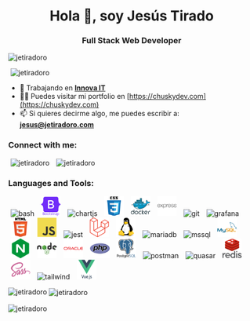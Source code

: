 <h1 align="center">Hola 👋, soy Jesús Tirado</h1>
<h3 align="center">Full Stack Web Developer</h3>

<p align="left">
  <img src="https://komarev.com/ghpvc/?username=jetiradoro&label=Profile%20views&color=0e75b6&style=flat" alt="jetiradoro" />
</p>

<p align="left">
  <a style="text-decoration: none; margin: 2px 5px" href="https://github.com/ryo-ma/github-profile-trophy">
    <img src="https://github-profile-trophy.vercel.app/?username=jetiradoro" alt="jetiradoro" />
  </a>
</p>

- 🔭 Trabajando en **[Innova IT](https://www.linkedin.com/company/innova-it-s-l-/)**
- 👨‍💻 Puedes visitar mi portfolio en [https://chuskydev.com](https://chuskydev.com)
- 📫 Si quieres decirme algo, me puedes escribir a: **jesus@jetiradoro.com**

<h3 align="left">Connect with me:</h3>
<p align="left">
  <a style="text-decoration: none; margin: 2px 5px" href="https://codepen.io/jetiradoro" target="blank">
    <img align="center" src="https://raw.githubusercontent.com/rahuldkjain/github-profile-readme-generator/master/src/images/icons/Social/codepen.svg" alt="jetiradoro" height="30" width="40" />
  </a>
  <a style="text-decoration: none; margin: 2px 5px" href="https://linkedin.com/in/jetiradoro" target="blank">
    <img align="center" src="https://raw.githubusercontent.com/rahuldkjain/github-profile-readme-generator/master/src/images/icons/Social/linked-in-alt.svg" alt="jetiradoro" height="30" width="40" />
  </a>
</p>

<h3 align="left">Languages and Tools:</h3>
<p align="left"> 
  <a style="text-decoration: none; margin: 2px 5px" href="https://www.gnu.org/software/bash/" target="_blank" rel="noreferrer"> 
    <img src="https://www.vectorlogo.zone/logos/gnu_bash/gnu_bash-icon.svg" alt="bash" width="40" height="40"/>
  </a>
  <a style="text-decoration: none; margin: 2px 5px" href="https://getbootstrap.com" target="_blank" rel="noreferrer">
    <img src="https://raw.githubusercontent.com/devicons/devicon/master/icons/bootstrap/bootstrap-plain-wordmark.svg" alt="bootstrap" width="40" height="40"/> 
  </a>
  <a style="text-decoration: none; margin: 2px 5px" href="https://www.chartjs.org" target="_blank" rel="noreferrer"> 
    <img src="https://www.chartjs.org/media/logo-title.svg" alt="chartjs" width="40" height="40"/>
  </a>
  <a style="text-decoration: none; margin: 2px 5px" href="https://www.w3schools.com/css/" target="_blank" rel="noreferrer">
    <img src="https://raw.githubusercontent.com/devicons/devicon/master/icons/css3/css3-original-wordmark.svg" alt="css3" width="40" height="40"/> 
  </a>
  <a style="text-decoration: none; margin: 2px 5px" href="https://www.docker.com/" target="_blank" rel="noreferrer">
    <img src="https://raw.githubusercontent.com/devicons/devicon/master/icons/docker/docker-original-wordmark.svg" alt="docker" width="40" height="40"/>
  </a>
  <a style="text-decoration: none; margin: 2px 5px" href="https://expressjs.com" target="_blank" rel="noreferrer">
    <img src="https://raw.githubusercontent.com/devicons/devicon/master/icons/express/express-original-wordmark.svg" alt="express" width="40" height="40"/>
  </a>
  <a style="text-decoration: none; margin: 2px 5px" href="https://git-scm.com/" target="_blank" rel="noreferrer">
    <img src="https://www.vectorlogo.zone/logos/git-scm/git-scm-icon.svg" alt="git" width="40" height="40"/>
  </a>
  <a style="text-decoration: none; margin: 2px 5px" href="https://grafana.com" target="_blank" rel="noreferrer">
    <img src="https://www.vectorlogo.zone/logos/grafana/grafana-icon.svg" alt="grafana" width="40" height="40"/>
  </a>
  <a style="text-decoration: none; margin: 2px 5px" href="https://www.w3.org/html/" target="_blank" rel="noreferrer">
    <img src="https://raw.githubusercontent.com/devicons/devicon/master/icons/html5/html5-original-wordmark.svg" alt="html5" width="40" height="40"/>
  </a>
  <a style="text-decoration: none; margin: 2px 5px" href="https://developer.mozilla.org/en-US/docs/Web/JavaScript" target="_blank" rel="noreferrer">
    <img src="https://raw.githubusercontent.com/devicons/devicon/master/icons/javascript/javascript-original.svg" alt="javascript" width="40" height="40"/>
  </a>
  <a style="text-decoration: none; margin: 2px 5px" href="https://jestjs.io" target="_blank" rel="noreferrer">
    <img src="https://www.vectorlogo.zone/logos/jestjsio/jestjsio-icon.svg" alt="jest" width="40" height="40"/>
  </a>
  <a style="text-decoration: none; margin: 2px 5px" href="https://laravel.com/" target="_blank" rel="noreferrer">
    <img src="https://raw.githubusercontent.com/devicons/devicon/master/icons/laravel/laravel-original.svg" alt="laravel" width="40" height="40"/>
  </a>
  <a style="text-decoration: none; margin: 2px 5px" href="https://www.linux.org/" target="_blank" rel="noreferrer">
    <img src="https://raw.githubusercontent.com/devicons/devicon/master/icons/linux/linux-original.svg" alt="linux" width="40" height="40"/>
  </a>
  <a style="text-decoration: none; margin: 2px 5px" href="https://mariadb.org/" target="_blank" rel="noreferrer">
    <img src="https://www.vectorlogo.zone/logos/mariadb/mariadb-icon.svg" alt="mariadb" width="40" height="40"/>
  </a>
  <a style="text-decoration: none; margin: 2px 5px" href="https://www.microsoft.com/en-us/sql-server" target="_blank" rel="noreferrer">
    <img src="https://www.svgrepo.com/show/303229/microsoft-sql-server-logo.svg" alt="mssql" width="40" height="40"/>
  </a>
  <a style="text-decoration: none; margin: 2px 5px" href="https://www.mysql.com/" target="_blank" rel="noreferrer">
    <img src="https://raw.githubusercontent.com/devicons/devicon/master/icons/mysql/mysql-original-wordmark.svg" alt="mysql" width="40" height="40"/>
  </a>
  <a style="text-decoration: none; margin: 2px 5px" href="https://www.nginx.com" target="_blank" rel="noreferrer">
    <img src="https://raw.githubusercontent.com/devicons/devicon/master/icons/nginx/nginx-original.svg" alt="nginx" width="40" height="40"/>
  </a>
  <a style="text-decoration: none; margin: 2px 5px" href="https://nodejs.org" target="_blank" rel="noreferrer">
    <img src="https://raw.githubusercontent.com/devicons/devicon/master/icons/nodejs/nodejs-original-wordmark.svg" alt="nodejs" width="40" height="40"/>
  </a>
  <a style="text-decoration: none; margin: 2px 5px" href="https://www.oracle.com/" target="_blank" rel="noreferrer">
    <img src="https://raw.githubusercontent.com/devicons/devicon/master/icons/oracle/oracle-original.svg" alt="oracle" width="40" height="40"/>
  </a>
  <a style="text-decoration: none; margin: 2px 5px" href="https://www.php.net" target="_blank" rel="noreferrer">
    <img src="https://raw.githubusercontent.com/devicons/devicon/master/icons/php/php-original.svg" alt="php" width="40" height="40"/>
  </a>
  <a style="text-decoration: none; margin: 2px 5px" href="https://www.postgresql.org" target="_blank" rel="noreferrer">
    <img src="https://raw.githubusercontent.com/devicons/devicon/master/icons/postgresql/postgresql-original-wordmark.svg" alt="postgresql" width="40" height="40"/>
  </a>
  <a style="text-decoration: none; margin: 2px 5px" href="https://postman.com" target="_blank" rel="noreferrer">
    <img src="https://www.vectorlogo.zone/logos/getpostman/getpostman-icon.svg" alt="postman" width="40" height="40"/>
  </a>
  <a style="text-decoration: none; margin: 2px 5px" href="https://quasar.dev/" target="_blank" rel="noreferrer">
    <img src="https://cdn.quasar.dev/logo/svg/quasar-logo.svg" alt="quasar" width="40" height="40"/>
  </a>
  <a style="text-decoration: none; margin: 2px 5px" href="https://redis.io" target="_blank" rel="noreferrer">
    <img src="https://raw.githubusercontent.com/devicons/devicon/master/icons/redis/redis-original-wordmark.svg" alt="redis" width="40" height="40"/>
  </a>
  <a style="text-decoration: none; margin: 2px 5px" href="https://sass-lang.com" target="_blank" rel="noreferrer">
    <img src="https://raw.githubusercontent.com/devicons/devicon/master/icons/sass/sass-original.svg" alt="sass" width="40" height="40"/>
  </a>
  <a style="text-decoration: none; margin: 2px 5px" href="https://tailwindcss.com/" target="_blank" rel="noreferrer">
    <img src="https://www.vectorlogo.zone/logos/tailwindcss/tailwindcss-icon.svg" alt="tailwind" width="40" height="40"/>
  </a>
  <a style="text-decoration: none; margin: 2px 5px" href="https://vuejs.org/" target="_blank" rel="noreferrer">
    <img src="https://raw.githubusercontent.com/devicons/devicon/master/icons/vuejs/vuejs-original-wordmark.svg" alt="vuejs" width="40" height="40"/>
  </a>
</p>

<p>
  <img align="left" src="https://github-readme-stats.vercel.app/api/top-langs?username=jetiradoro&show_icons=true&locale=en&layout=compact" alt="jetiradoro" />
</p>

<p>
  &nbsp;<img align="center" src="https://github-readme-stats.vercel.app/api?username=jetiradoro&show_icons=true&locale=en" alt="jetiradoro" />
</p>

<p>
  <img align="center" src="https://github-readme-streak-stats.herokuapp.com/?user=jetiradoro&" alt="jetiradoro" />
</p>

